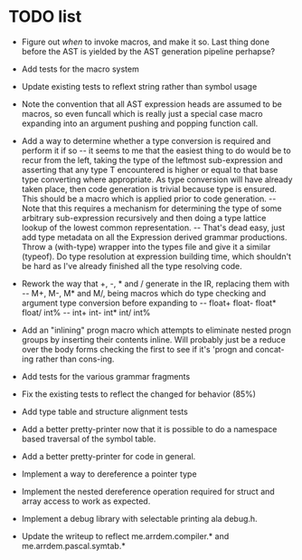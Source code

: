 # TODO list
- Figure out _when_ to invoke macros, and make it so. Last thing done before the
  AST is yielded by the AST generation pipeline perhapse?

- Add tests for the macro system

- Update existing tests to reflext string rather than symbol usage

- Note the convention that all AST expression heads are assumed to be macros, so
  even funcall which is really just a special case macro expanding into an 
  argument pushing and popping function call.

- Add a way to determine whether a type conversion is required and perform it if so
  -- it seems to me that the easiest thing to do would be to recur from the left, taking
     the type of the leftmost sub-expression and asserting that any type T encountered is
     higher or equal to that base type converting where appropriate. As type conversion
     will have already taken place, then code generation is trivial because type is ensured.
     This should be a macro which is applied prior to code generation.
  -- Note that this requires a mechanism for determining the type of some 
     arbitrary sub-expression recursively and then doing a type lattice lookup
     of the lowest common representation.
     -- That's dead easy, just add type metadata on all the Expression derived 
        grammar productions. Throw a (with-type) wrapper into the types file and 
        give it a similar (typeof). Do type resolution at expression building 
        time, which shouldn't be hard as I've already finished all the type 
        resolving code.

- Rework the way that +, -, * and / generate in the IR, replacing them with
  -- M+, M-, M* and M/, being macros which do type checking and argument type conversion before expanding to
  -- float+ float- float* float/ int%
  -- int+ int- int* int/ int%

- Add an "inlining" progn macro which attempts to eliminate nested progn groups
  by inserting their contents inline. Will probably just be a reduce over the
  body forms checking the first to see if it's 'progn and concat-ing rather
  than cons-ing.

- Add tests for the various grammar fragments
- Fix the existing tests to reflect the changed for behavior (85%)
- Add type table and structure alignment tests

- Add a better pretty-printer now that it is possible to do a namespace based traversal of the symbol table.
- Add a better pretty-printer for code in general.

- Implement a way to dereference a pointer type
- Implement the nested dereference operation required for struct and array access to work as expected.

- Implement a debug library with selectable printing ala debug.h.

- Update the writeup to reflect me.arrdem.compiler.* and me.arrdem.pascal.symtab.*
